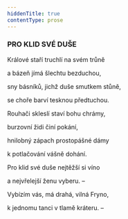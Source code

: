 ```yaml
---
hiddenTitle: true
contentType: prose
---
```


<section>

### PRO KLID SVÉ DUŠE

Králové staří truchlí na svém trůně 

a bázeň jímá šlechtu bezduchou, 

sny básníků, jichž duše smutkem stůně, 

se choře barví tesknou předtuchou.

Rouhači skleslí staví bohu chrámy, 

burzovní židi činí pokání, 

hnilobný zápach prostopášné dámy 

k potlačování vášně dohání.

Pro klid své duše nejtěžší si víno 

a nejvřelejší ženu vyberu. – 

Vybízím vás, má drahá, vilná Fryno, 

k jednomu tanci v tlamě kráteru. –

</section>

